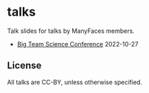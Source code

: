 # talks

Talk slides for talks by ManyFaces members.

* [Big Team Science Conference](https://ManyFacesTeam.github.io/talks/bts-2022/) 2022-10-27

## License

All talks are CC-BY, unless otherwise specified. 
